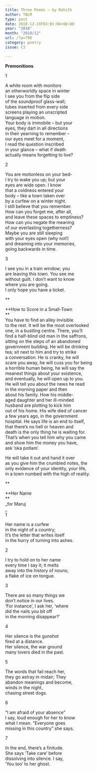 ```yaml
---
title: Three Poems – by Rohith
author: TBLM
type: post
date: 2018-12-19T03:01:04+00:00
year: "2018"
month: "2018/12"
url: /?p=798
category: poetry
issue: C3

---
```

**Premonitions** 

1

A white room with monitors  
an otherworldly space in winter  
I see you from the flip side  
of the soundproof glass-wall;  
tubes inserted from every side  
screens playing an unscripted  
language in motion.  
Your body is immobile &#8211; but your  
eyes, they dart in all directions  
in their yearning to remember &#8211;  
our eyes meet for a moment,  
I read the question inscribed  
in your glance &#8211; what if death  
actually means forgetting to live?

2

You are motionless on your bed-  
I try to wake you up; but your  
eyes are wide open. I know  
that a coldness entered your  
body &#8211; like a town taken over  
by a curfew on a winter night.  
I still believe that you remember.  
How can you forget me, after all,  
and leave these spaces to emptiness?  
How can you negate the meaning  
of our everlasting togetherness?  
Maybe you are still sleeping  
with your eyes open (why not!)  
and dreaming into your memories,  
going backwards in time. 

3

I see you in a train window; you  
are leaving this town. You see me  
without guilt. I don’t want to know  
where you are going.  
I only hope you have a ticket.

**

**How to Score in a Small-Town  
**  
You have to find an alley invisible  
to the rest. It will be the most overlooked  
one, in a bustling centre. There, you’ll  
find a half-blind old man in the saffrons,  
sitting on the steps of an abandoned  
government building. He will be drinking  
tea; sit next to him and try to strike  
a conversation. He is cranky, he will  
scare you away, he will cuss you for being  
a horrible human being, he will say the  
meanest things about your existence,  
and eventually, he will open up to you.  
He will tell you about the news he read  
in the morning paper and then  
about his family. How his middle-  
aged daughter and her ill-minded  
husband are plotting to kick him  
out of his home. His wife died of cancer  
a few years ago, in the government  
hospital. He says life is an end to itself,  
that there’s no hell or heaven and  
death is the only thing he is waiting for.  
That’s when you tell him why you came  
and show him the money you have,  
ask ‘oka potlam’. 

He will take it out and hand it over  
as you give him the crumbled notes, the  
only evidence of your identity, your life,  
in a town numbed with the high of reality.

**

**Her Name  
**  
_for Maruj  
_  
1

Her name is a curfew  
in the night of a country;  
It’s the letter that writes itself  
in the hurry of turning into ashes. 

2

I try to hold on to her name  
every time I say it; it melts  
away into the history of nouns;  
a flake of ice on tongue. 

3

There are so many things we  
don’t notice in our lives.  
‘For instance’, I ask her, ‘where  
did the nails you bit off  
in the morning disappear?’ 

4

Her silence is the gunshot  
fired at a distance.  
Her silence, the war ground  
many lovers died in the past. 

5

The words that fail reach her,  
they go astray in midair; They  
abandon meanings and become,  
winds in the night,  
chasing street dogs. 

6

“I am afraid of your absence”  
I say, loud enough for her to know  
what I mean. “Everyone goes  
missing in this country” she says.

7

In the end, there’s a finitude.  
She says ‘Take care’ before  
dissolving into silence. I say,  
‘You too’ to her ghost.
